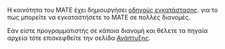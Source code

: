 <!--
.. link:
.. description:
.. tags: 
.. date: 2012-04-17 06:32:31
.. title: Εγκατάσταση
.. slug: install
-->

Η κοινότητα του MATE έχει δημιουργήσει [οδηγούς εγκατάστασης](https://wiki.mate-desktop.com/download).
για το πως μπορείτε να εγκαταστήσετε το MATE σε πολλές διανομές.

Εάν είστε προγραμματιστής σε κάποια διανομή και θέλετε τα πηγαία αρχεία 
τότε επισκεφθείτε την σελίδα [Ανάπτυξης](/development/).

